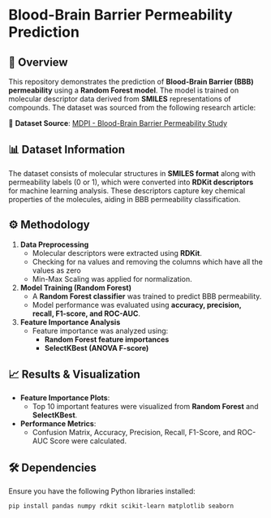 # Blood-Brain Barrier Permeability Prediction  

## 📌 Overview  
This repository demonstrates the prediction of **Blood-Brain Barrier (BBB) permeability** using a **Random Forest model**. The model is trained on molecular descriptor data derived from **SMILES** representations of compounds. The dataset was sourced from the following research article:  

🔗 **Dataset Source**: [MDPI - Blood-Brain Barrier Permeability Study](https://www.mdpi.com/1420-3049/26/24/7428)  

## 📊 Dataset Information  
The dataset consists of molecular structures in **SMILES format** along with permeability labels (0 or 1), which were converted into **RDKit descriptors** for machine learning analysis. These descriptors capture key chemical properties of the molecules, aiding in BBB permeability classification.  

## ⚙️ Methodology  
1. **Data Preprocessing**  
   - Molecular descriptors were extracted using **RDKit**.
   - Checking for na values and removing the columns which have all the values as zero
   - Min-Max Scaling was applied for normalization.  
2. **Model Training (Random Forest)**  
   - A **Random Forest classifier** was trained to predict BBB permeability.  
   - Model performance was evaluated using **accuracy, precision, recall, F1-score, and ROC-AUC**.  
3. **Feature Importance Analysis**  
   - Feature importance was analyzed using:  
     - **Random Forest feature importances**  
     - **SelectKBest (ANOVA F-score)**  

## 📈 Results & Visualization  
- **Feature Importance Plots**:  
  - Top 10 important features were visualized from **Random Forest** and **SelectKBest**.  
- **Performance Metrics**:  
  - Confusion Matrix, Accuracy, Precision, Recall, F1-Score, and ROC-AUC Score were calculated.  

## 🛠️ Dependencies  
Ensure you have the following Python libraries installed:  
```bash
pip install pandas numpy rdkit scikit-learn matplotlib seaborn
